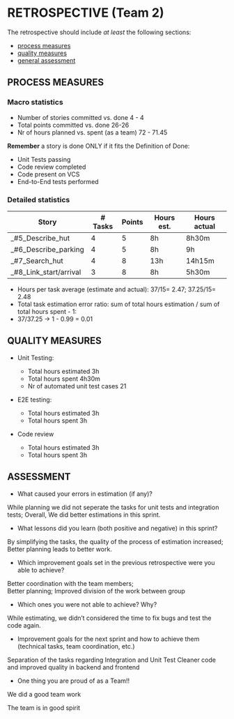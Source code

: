 RETROSPECTIVE (Team 2)
=====================================

The retrospective should include _at least_ the following
sections:

- [process measures](#process-measures)
- [quality measures](#quality-measures)
- [general assessment](#assessment)

## PROCESS MEASURES 

### Macro statistics

- Number of stories committed vs. done 4 - 4
- Total points committed vs. done 26-26
- Nr of hours planned vs. spent (as a team) 72 - 71.45

**Remember** a story is done ONLY if it fits the Definition of Done:
 
- Unit Tests passing
- Code review completed
- Code present on VCS
- End-to-End tests performed

### Detailed statistics

| Story  | # Tasks | Points | Hours est. | Hours actual |
|--------|---------|--------|------------|--------------|
| _#5_Describe_hut   |   4      |  5     |  8h          |     8h30m         |
| _#6_Describe_parking      |     4    |   5     |       8h     |   9h           |
| _#7_Search_hut      |  4       |   8     |        13h    |    14h15m          |
| _#8_Link_start/arrival      |   3      |  8      |     8h       |     5h30m         |
   

- Hours per task average (estimate and actual): 
37/15= 2.47; 37.25/15= 2.48 
- Total task estimation error ratio: sum of total hours estimation / sum of total hours spent - 1: 
- 37/37.25 -> 1 - 0.99 = 0.01

  
## QUALITY MEASURES 

- Unit Testing:
  - Total hours estimated 3h
  - Total hours spent 4h30m
  - Nr of automated unit test cases 21
  
- E2E testing:
  - Total hours estimated 3h
  - Total hours spent 3h
- Code review 
  - Total hours estimated 3h
  - Total hours spent 3h
  


## ASSESSMENT

- What caused your errors in estimation (if any)?

While planning we did not seperate the tasks for unit tests and integration tests; Overall, We did better estimations in this sprint. 

- What lessons did you learn (both positive and negative) in this sprint?

By simplifying the tasks, the quality of the process of estimation increased; Better planning leads to better work.

- Which improvement goals set in the previous retrospective were you able  to achieve? 

Better coordination with the team members;  
Better planning;
Improved division of the work between group
  
- Which ones you were not able to achieve? Why?

While estimating, we didn’t considered the time to fix bugs and test the code again.

- Improvement goals for the next sprint and how to achieve them (technical tasks, team coordination, etc.)

Separation of the tasks regarding Integration and Unit Test
Cleaner code and improved quality in backend and frontend 


- One thing you are proud of as a Team!!

We did a good team work

The team is in good spirit
